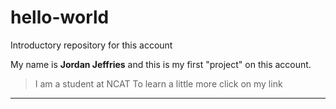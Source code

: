 # hello-world
Introductory repository for this account

My name is **Jordan Jeffries** and this is my first "project" on this account.
> I am a student at NCAT
> To learn a little more click on my link
---
